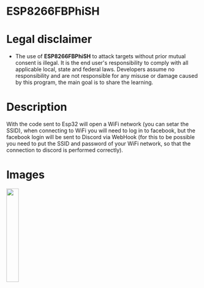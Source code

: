 # ESP8266FBPhiSH

# Legal disclaimer
* The use of **ESP8266FBPhiSH** to attack targets without prior mutual consent is illegal. It is the end user's responsibility to comply with all applicable local, state and federal laws. Developers assume no responsibility and are not responsible for any misuse or damage caused by this program, the main goal is to share the learning.

# Description
With the code sent to Esp32 will open a WiFi network (you can setar the SSID), when connecting to WiFi you will need to log in to facebook, but the facebook login will be sent to Discord via WebHook (for this to be possible you need to put the SSID and password of your WiFi network, so that the connection to discord is performed correctly).



# Images

<img src="./images/image.gif" width=25% />